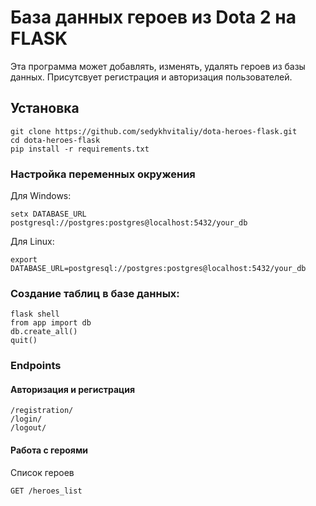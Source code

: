 # База данных героев из Dota 2 на FLASK
Эта программа может добавлять, изменять, удалять героев из базы данных. Присутсвует регистрация и авторизация пользователей.
## Установка
```
git clone https://github.com/sedykhvitaliy/dota-heroes-flask.git
cd dota-heroes-flask
pip install -r requirements.txt
```
### Настройка переменных окружения 
Для Windows: 
```
setx DATABASE_URL postgresql://postgres:postgres@localhost:5432/your_db
```
Для Linux:
```
export DATABASE_URL=postgresql://postgres:postgres@localhost:5432/your_db
```
### Создание таблиц в базе данных:
```
flask shell
from app import db
db.create_all()
quit()
```
### Endpoints
#### Авторизация и регистрация
```
/registration/
/login/
/logout/
```
#### Работа с героями
Список героев
```
GET /heroes_list
```